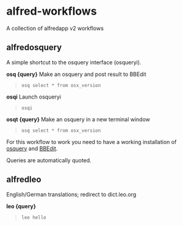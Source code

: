# alfred-workflows
A collection of alfredapp v2 workflows

## alfredosquery
A simple shortcut to the osquery interface (osqueryi).

**osq {query}** Make an osquery and post result to BBEdit
>`osq select * from osx_version`

**osqi** Launch osqueryi
>`osqi`

**osqt {query}** Make an osquery in a new terminal window
>`osq select * from osx_version`

For this workflow to work you need to have a working installation of [osquery](https://osquery.io) and [BBEdit](http://www.barebones.com/products/bbedit/).

Queries are automatically quoted.

## alfredleo
English/German translations; redirect to dict.leo.org

**leo {query}**
>`leo hello`
